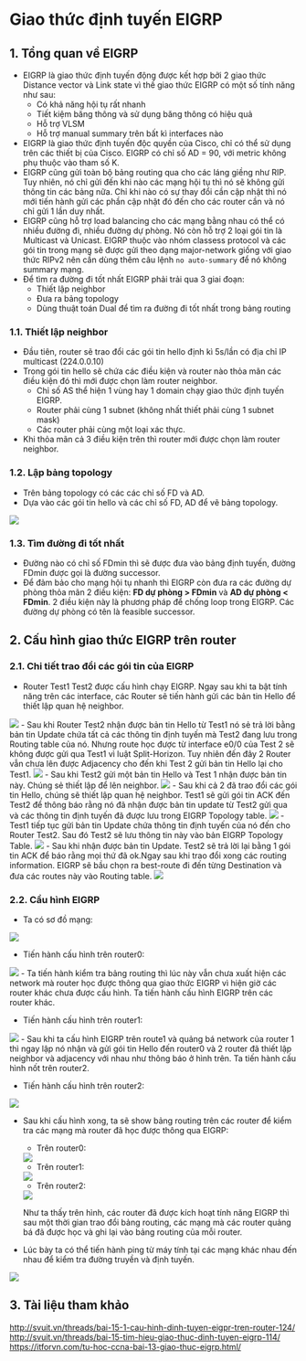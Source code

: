 # Giao thức định tuyến EIGRP
## 1. Tổng quan về EIGRP
- EIGRP là giao thức định tuyến động được kết hợp bởi 2 giao thức Distance vector và Link state vì thế giao thức EIGRP có một số tính năng như sau:
	<ul>
	<li>Có khả năng hội tụ rất nhanh</li>
	<li>Tiết kiệm băng thông và sử dụng băng thông có hiệu quả</li>
	<li>Hỗ trợ VLSM</li>
	<li>Hỗ trợ manual summary trên bất kì interfaces nào</li>
	</ul>
- EIGRP là giao thức định tuyến độc quyền của Cisco, chỉ có thể sử dụng trên các thiết bị của Cisco. EIGRP có chỉ số AD = 90, với metric không phụ thuộc vào tham số K.
- EIGRP cũng gửi toàn bộ bảng routing qua cho các láng giềng như RIP. Tuy nhiên, nó chỉ gửi đến khi nào các mạng hội tụ thì nó sẽ không gửi thông tin các bảng nữa. Chỉ khi nào có sự thay đổi cần cập nhật thì nó mới tiến hành gửi các phần cập nhật đó đến cho các router cần và nó chỉ gửi 1 lần duy nhất.
- EIGRP cũng hỗ trợ load balancing cho các mạng bằng nhau có thể có nhiều đường đi, nhiều đường dự phòng. Nó còn hỗ trợ 2 loại gói tin là Multicast và Unicast. EIGRP thuộc vào nhóm classess protocol và các gói tin trong mạng sẽ được gửi theo dạng major-network giống với giao thức RIPv2 nên cần dùng thêm câu lệnh `no auto-summary` để nó không summary mạng.
- Để tìm ra đường đi tốt nhất EIGRP phải trải qua 3 giai đoạn: 
	- Thiết lập neighbor
	- Đưa ra bảng topology
	- Dùng thuật toán Dual để tìm ra đường đi tốt nhất trong bảng routing

### 1.1. Thiết lập neighbor
- Đầu tiên, router sẽ trao đổi các gói tin hello định kì 5s/lần có địa chỉ IP multicast (224.0.0.10)
- Trong gói tin hello sẽ chứa các điều kiện và router nào thỏa mãn các điều kiện đó thì mới được chọn làm router neighbor.
	- Chỉ số AS thể hiện 1 vùng hay 1 domain chạy giao thức định tuyến EIGRP.
	- Router phải cùng 1 subnet (không nhất thiết phải cùng 1 subnet mask)
	- Các router phải cùng một loại xác thực.
- Khi thỏa mãn cả 3 điều kiện trên thì router mới được chọn làm router neighbor.

### 1.2. Lập bảng topology
- Trên bảng topology có các các chỉ số FD và AD.
- Dựa vào các gói tin hello và các chỉ số FD, AD để vẽ bảng topology.
<img src='https://i.imgur.com/x0ugoPE.jpg'>

### 1.3. Tìm đường đi tốt nhất
- Đường nào có chỉ số FDmin thì sẽ được đưa vào bảng định tuyến, đường FDmin được gọi là đường successor.
- Để đảm bảo cho mạng hội tụ nhanh thì EIGRP còn đưa ra các đường dự phòng thỏa mãn 2 điều kiện: **FD dự phòng > FDmin** và **AD dự phòng < FDmin**. 2 điều kiện này là phương pháp để chống loop trong EIGRP. Các đường dự phòng có tên là feasible successor.

## 2. Cấu hình giao thức EIGRP trên router
### 2.1. Chi tiết trao đổi các gói tin của EIGRP
-  Router Test1 Test2 được cấu hình chạy EIGRP. Ngay sau khi ta bật tính năng trên các interface, các Router sẽ tiến hành gửi các bản tin Hello để thiết lập quan hệ neighbor.
<img src='https://i.imgur.com/DWnrRC3.png'>
- Sau khi Router Test2 nhận được bản tin Hello từ Test1 nó sẻ trả lời bằng bản tin Update chứa tất cả các thông tin định tuyến mà Test2 đang lưu trong Routing table của nó. Nhưng route học được từ interface e0/0 của Test 2 sẽ không được gửi qua Test1 vì luật Split-Horizon. Tuy nhiên đến đây 2 Router vẫn chưa lên được Adjacency cho đến khi Test 2 gửi bản tin Hello lại cho Test1.
<img src='https://i.imgur.com/RIhos7B.png'>
- Sau khi Test2 gửi một bản tin Hello và Test 1 nhận được bản tin này. Chúng sẻ thiết lập để lên neighbor.
<img src='https://i.imgur.com/5bad7vv.png'>
- Sau khi cả 2 đã trao đổi các gói tin Hello, chúng sẽ thiết lập quan hệ neighbor. Test1 sẽ gửi gói tin ACK đến Test2 để thông báo rằng nó đã nhận được bản tin update từ Test2 gửi qua và các thông tin định tuyến đã được lưu trong EIGRP Topology table.
<img src='https://i.imgur.com/cia3UDD.png'>
- Test1 tiếp tục gửi bản tin Update chứa thông tin định tuyến của nó đến cho Router Test2. Sau đó Test2 sẽ lưu thông tin này vào bản EIGRP Topology Table.
<img src='https://i.imgur.com/Myvo56L.png'>
- Sau khi nhận được bản tin Update. Test2 sẽ trả lời lại bằng 1 gói tin ACK để báo rằng mọi thứ đã ok.Ngay sau khi trao đổi xong các routing information. EIGRP sẽ bầu chọn ra best-route đi đến từng Destination và đưa các routes này vào Routing table.
<img src='https://i.imgur.com/qaF3XN8.png'>

### 2.2. Cầu hình EIGRP
- Ta có sơ đồ mạng:
<img src='https://i.imgur.com/Yqd4pRq.png'>

- Tiến hành cấu hình trên router0:
<img src='https://i.imgur.com/jNzRffc.png'>
	- Ta tiến hành kiểm tra bảng routing thì lúc này vẫn chưa xuất hiện các network mà router học được thông qua giao thức EIGRP vì hiện giờ các router khác chưa được cấu hình. Ta tiến hành cấu hình EIGRP trên các router khác.
	
- Tiến hành cấu hình trên router1:
<img src='https://i.imgur.com/6ZbCgNl.png'>
	- Sau khi ta cấu hình EIGRP trên route1 và quảng bá network của router 1 thì ngay lập nó nhận và gửi gói tin Hello đến router0 và 2 router đã thiết lập neighbor và adjacency với nhau như thông báo ở hình trên. Ta tiến hành cấu hình nốt trên router2.
	
- Tiến hành cấu hình trên router2:
<img src='https://i.imgur.com/yjiS7RK.png'>

- Sau khi cấu hình xong, ta sẽ show bảng routing trên các router để kiểm tra các mạng mà router đã học được thông qua EIGRP:
	- Trên router0:
	<img src='https://i.imgur.com/ggWoT72.png'>
	
	- Trên router1:
	<img src='https://i.imgur.com/2LKiOri.png'>
	
	- Trên router2:
	<img src='https://i.imgur.com/TdEru89.png'>
	
	Như ta thấy trên hình, các router đã được kích hoạt tính năng EIGRP thì sau một thời gian trao đổi bảng routing, các mạng mà các router quảng bá đã được học và ghi lại vào bảng routing của mỗi router.
- Lúc bày ta có thể tiến hành ping từ máy tính tại các mạng khác nhau đến nhau để kiểm tra đường truyền và định tuyến.
<img src='https://i.imgur.com/l3XXMPy.png'>

## 3. Tài liệu tham khảo
http://svuit.vn/threads/bai-15-1-cau-hinh-dinh-tuyen-eigpr-tren-router-124/
http://svuit.vn/threads/bai-15-tim-hieu-giao-thuc-dinh-tuyen-eigrp-114/
https://itforvn.com/tu-hoc-ccna-bai-13-giao-thuc-eigrp.html/
